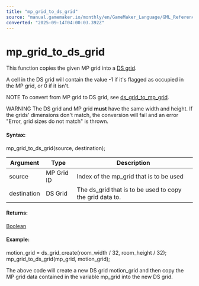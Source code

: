 ```yaml
---
title: "mp_grid_to_ds_grid"
source: "manual.gamemaker.io/monthly/en/GameMaker_Language/GML_Reference/Movement_And_Collisions/Motion_Planning/mp_grid_to_ds_grid.htm"
converted: "2025-09-14T04:00:03.392Z"
---
```


# mp\_grid\_to\_ds\_grid

This function copies the given MP grid into a [DS grid](../../../../../../../GameMaker_Language/GML_Reference/Data_Structures/DS_Grids/DS_Grids.md).

A cell in the DS grid will contain the value \-1 if it's flagged as occupied in the MP grid, or 0 if it isn't.

NOTE To convert from MP grid to DS grid, see [ds\_grid\_to\_mp\_grid](../../Data_Structures/DS_Grids/ds_grid_to_mp_grid.md).

WARNING The DS grid and MP grid **must** have the same width and height. If the grids' dimensions don't match, the conversion will fail and an error "Error, grid sizes do not match" is thrown.

#### Syntax:

mp\_grid\_to\_ds\_grid(source, destination);

| Argument | Type | Description |
| --- | --- | --- |
| source | MP Grid ID | Index of the mp_grid that is to be used |
| destination | DS Grid | The ds_grid that is to be used to copy the grid data to. |

#### Returns:

[Boolean](../../../GML_Overview/Data_Types.md)

#### Example:

motion\_grid = ds\_grid\_create(room\_width / 32, room\_height / 32);
mp\_grid\_to\_ds\_grid(mp\_grid, motion\_grid);

The above code will create a new DS grid motion\_grid and then copy the MP grid data contained in the variable mp\_grid into the new DS grid.